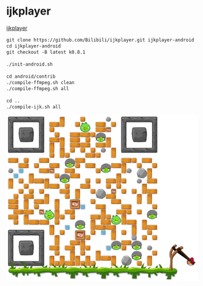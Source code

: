 # ijkplayer

[ijkplayer](http://blog.csdn.net/huaxun66/article/details/53401231)

```
git clone https://github.com/Bilibili/ijkplayer.git ijkplayer-android
cd ijkplayer-android
git checkout -B latest k0.8.1

./init-android.sh

cd android/contrib
./compile-ffmpeg.sh clean
./compile-ffmpeg.sh all

cd ..
./compile-ijk.sh all
```

![](./image/wechat.jpg)